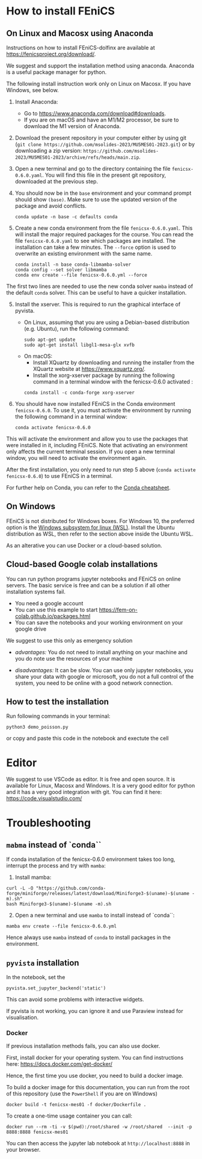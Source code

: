 # How to install FEniCS

## On Linux and Macosx using Anaconda

Instructions on how to install FEniCS-dolfinx are available at https://fenicsproject.org/download/.

We suggest and support the installation method using anaconda. Anaconda is a useful package manager for python.

The following install instruction work only on Linux on Macosx. If you have Windows, see below.

1. Install Anaconda:
   - Go to https://www.anaconda.com/download#downloads.
   - If you are on macOS and have an M1/M2 processor, be sure to download the M1 version of Anaconda.

2. Download the present repository in your computer either by using git (`git clone https://github.com/msolides-2023/MU5MES01-2023.git`) or by downloading a zip version: `https://github.com/msolides-2023/MU5MES01-2023/archive/refs/heads/main.zip`.

2. Open a new terminal and go to the directory containing the file `fenicsx-0.6.0.yaml`. You will find this file in the present git repository, downloaded at the previous step.

3. You should now be in the `base` environment and your command prompt should show `(base)`. Make sure to use the updated version of the package and avoid conflicts.
    ```
    conda update -n base -c defaults conda
    ```

4. Create a new conda environment from the file `fenicsx-0.6.0.yaml`. This will install the major required packages for the course. You can read the file `fenicsx-0.6.0.yaml` to see which packages are installed. The installation can take a few minutes.
The ``--force`` option is used to overwrite an existing environment with the same name.
    ```
    conda install -n base conda-libmamba-solver
    conda config --set solver libmamba
    conda env create --file fenicsx-0.6.0.yml --force
    ```
The first two lines are needed to use the new conda solver `mamba` instead of the default `conda` solver. This can be useful to have a quicker installation.

5. Install the xserver. This is required to run the graphical interface of pyvista.
    - On Linux, assuming that you are using a Debian-based distribution (e.g. Ubuntu), run the following command:
        ```
        sudo apt-get update
        sudo apt-get install libgl1-mesa-glx xvfb
        ```
    - On macOS:
        - Install XQuartz by downloading and running the installer from the XQuartz website at https://www.xquartz.org/.
        - Install the xorg-xserver package by running the following command in a terminal window with the fenicsx-0.6.0 activated :
        ```
        conda install -c conda-forge xorg-xserver
        ```

6. You should have now installed FEniCS in the Conda environment `fenicsx-0.6.0`. To use it, you must activate the environment by running the following command in a terminal window:

    ```
    conda activate fenicsx-0.6.0
    ```

This will activate the environment and allow you to use the packages that were installed in it, including FEniCS. Note that activating an environment only affects the current terminal session. If you open a new terminal window, you will need to activate the environment again.

After the first installation, you only need to run step 5 above (`conda activate fenicsx-0.6.0`) to use FEniCS in a terminal.

For further help on Conda, you can refer to the [Conda cheatsheet](https://docs.conda.io/projects/conda/en/latest/_downloads/843d9e0198f2a193a3484886fa28163c/conda-cheatsheet.pdf).

## On Windows

FEniCS is not distributed for Windows boxes. For Windows 10, the preferred option is the [Windows subsystem for linux (WSL)](https://learn.microsoft.com/en-us/windows/wsl/install).
Install the Ubuntu distribution as WSL, then refer to the section above inside the Ubuntu WSL.

As an alterative you can use Docker or a cloud-based solution.

## Cloud-based  Google colab installations
You can run python programs jupyter notebooks and FEniCS on online servers. The basic service is free and can be a solution if all other installation systems fail.

* You need a google account
* You can use this example to start https://fem-on-colab.github.io/packages.html 
* You can save the notebooks and your working environment on your google drive

We suggest to use this only as emergency solution
* *advantages:* You do not need to install anything on your machine and you do note use the resources of your machine

* *disadvantages:* It can be slow. You can use only jupyter notebooks, you share your data with google or microsoft, you do not a full control of the system, you need to be online with a good network connection.

## How to test the installation

Run following commands in your terminal:

```
python3 demo_poisson.py
```
or copy and paste this code in the notebook and exectute the cell

# Editor

We suggest to use VSCode as editor. It is free and open source. It is available for Linux, Macosx and Windows. It is a very good editor for python and it has a very good integration with git. You can find it here: https://code.visualstudio.com/


# Troubleshooting

## `mabma` instead of `conda``
If conda installation of the fenicsx-0.6.0 environment takes too long, interrupt the process and try with `mamba`:
1. Install mamba: 
```
curl -L -O "https://github.com/conda-forge/miniforge/releases/latest/download/Miniforge3-$(uname)-$(uname -m).sh"
bash Miniforge3-$(uname)-$(uname -m).sh
```
2. Open a new terminal and use `mamba` to install instead of `conda``: 
```
mamba env create --file fenicsx-0.6.0.yml
```
Hence always use `mamba` instead of `conda` to install packages in the environment.

## `pyvista` installation
In the notebook, set the 
```
pyvista.set_jupyter_backend('static')
```
This can avoid some problems with interactive widgets.

If pyvista is not working, you can ignore it and use Paraview instead for visualisation.

### Docker

If previous installation methods fails, you can also use docker.

First, install docker for your operating system. You can find instructions here: https://docs.docker.com/get-docker/

Hence, the first time you use docker, you need to build a docker image.

To build a docker image for this documentation,  you can run from the root of this repository (use the `PowerShell` if you are on Windows)

```
docker build -t fenicsx-mes01 -f docker/Dockerfile .
```

To create a one-time usage container you can call:

```
docker run --rm -ti -v $(pwd):/root/shared -w /root/shared  --init -p 8888:8888 fenicsx-mes01
```

You can then access the jupyter lab notebook at `http://localhost:8888` in your browser.
